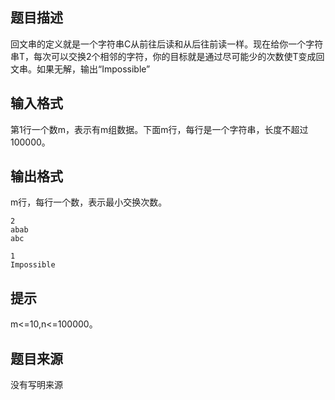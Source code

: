 


## 题目描述
回文串的定义就是一个字符串C从前往后读和从后往前读一样。现在给你一个字符串T，每次可以交换2个相邻的字符，你的目标就是通过尽可能少的次数使T变成回文串。如果无解，输出“Impossible”
## 输入格式
第1行一个数m，表示有m组数据。下面m行，每行是一个字符串，长度不超过100000。
## 输出格式
m行，每行一个数，表示最小交换次数。

```input1
2
abab
abc

```

```output1
1
Impossible 
```

## 提示
m<=10,n<=100000。
## 题目来源
没有写明来源


